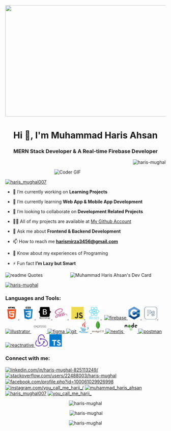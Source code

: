 <img src="https://i.pinimg.com/originals/b2/83/11/b2831136a1912c98b1cad1b4eb9ab112.gif" height="350" width="1080" frameborder="0" scrolling="no" >
<h1 align="center">Hi 👋, I'm Muhammad Haris Ahsan</h1>
<h3 align="center">MERN Stack Developer & A Real-time Firebase Developer</h3>
<p align="right"> <img src="https://komarev.com/ghpvc/?username=haris-mughal&label=Profile%20views&color=0e75b6&style=flat" alt="haris-mughal" /> </p>
<img align="right" alt="Coder GIF" width=350 src="https://miro.medium.com/max/1360/0*7Q3yvSIv_t0ioJ-Z.gif" />

<p align="left"> <a href="https://twitter.com/" target="blank"><img src="https://img.shields.io/twitter/follow/?logo=twitter&style=for-the-badge" alt="" /></a> </p>

<p align="left"> <a href="https://twitter.com/haris_mughal007" target="blank"><img src="https://img.shields.io/twitter/follow/haris_mughal007?logo=twitter&style=for-the-badge" alt="haris_mughal007" /></a> </p>

- 🔭 I’m currently working on **Learning Projects**

- 🌱 I’m currently learning **Web App & Mobile App Development**

- 👯 I’m looking to collaborate on **Development Related Projects**

- 👨‍💻 All of my projects are available at [My Github Account](github.com/Haris-Mughal)

- 💬 Ask me about **Frontend & Backend Development**

- 📫 How to reach me **harismirza3456@gmail.com**

- 📄 Know about my experiences of Programing

- ⚡ Fun fact **I’m Lazy but Smart**

<a href="https://app.daily.dev/you_call_me_harii_"><img align="right" src="https://api.daily.dev/devcards/58a1c7716cbb4bc689a579560ed94120.png?r=95w" width="300" alt="Muhammad Haris Ahsan's Dev Card"/></a>

![readme Quotes](https://quotes-github-readme.vercel.app/api?theme=dracula)

<p align="left"> <a href="https://github.com/ryo-ma/github-profile-trophy"><img src="https://github-profile-trophy.vercel.app/?username=haris-mughal" width="600" alt="haris-mughal" /></a> </p>

<h3 align="left">Languages and Tools:</h3>
<p align="left"> 
<a href="https://www.w3.org/html/" target="_blank" rel="noreferrer"><img src="https://raw.githubusercontent.com/devicons/devicon/master/icons/html5/html5-original-wordmark.svg" alt="html5" width="40" height="40"/> </a> &nbsp; 
<a href="https://www.w3schools.com/css/" target="_blank" rel="noreferrer"><img src="https://raw.githubusercontent.com/devicons/devicon/master/icons/css3/css3-original-wordmark.svg" alt="css3" width="40" height="40"/> </a>  &nbsp; 
<a href="https://getbootstrap.com" target="_blank" rel="noreferrer"><img src="https://raw.githubusercontent.com/devicons/devicon/master/icons/bootstrap/bootstrap-plain-wordmark.svg" alt="bootstrap" width="40" height="40"/> </a>  &nbsp; 
<a href="https://sass-lang.com" target="_blank" rel="noreferrer"><img src="https://raw.githubusercontent.com/devicons/devicon/master/icons/sass/sass-original.svg" alt="sass" width="40" height="40"/> </a>  &nbsp; 
<a href="https://developer.mozilla.org/en-US/docs/Web/JavaScript" target="_blank" rel="noreferrer"><img src="https://raw.githubusercontent.com/devicons/devicon/master/icons/javascript/javascript-original.svg" alt="javascript" width="40" height="40"/> </a>  &nbsp; 
<a href="https://reactjs.org/" target="_blank" rel="noreferrer"><img src="https://raw.githubusercontent.com/devicons/devicon/master/icons/react/react-original-wordmark.svg" alt="react" width="40" height="40"/> </a> &nbsp; 
<a href="https://firebase.google.com/" target="_blank" rel="noreferrer"> <img src="https://www.vectorlogo.zone/logos/firebase/firebase-icon.svg" alt="firebase" width="40" height="40"/> </a> 
<a href="https://www.w3schools.com/cpp/" target="_blank" rel="noreferrer"><img src="https://raw.githubusercontent.com/devicons/devicon/master/icons/cplusplus/cplusplus-original.svg" alt="cplusplus" width="40" height="40"/> </a>  &nbsp; 
<a href="https://www.photoshop.com/en" target="_blank" rel="noreferrer"><img src="https://raw.githubusercontent.com/devicons/devicon/master/icons/photoshop/photoshop-line.svg" alt="photoshop" width="40" height="40"/> </a>   &nbsp; 
<a href="https://www.adobe.com/in/products/illustrator.html" target="_blank" rel="noreferrer"><img src="https://www.vectorlogo.zone/logos/adobe_illustrator/adobe_illustrator-icon.svg" alt="illustrator" width="40" height="40"/> </a>  &nbsp; 
<a href="https://expressjs.com" target="_blank" rel="noreferrer"> <img src="https://raw.githubusercontent.com/devicons/devicon/master/icons/express/express-original-wordmark.svg" alt="express" width="40" height="40"/> </a> 
<a href="https://www.figma.com/" target="_blank" rel="noreferrer"> <img src="https://www.vectorlogo.zone/logos/figma/figma-icon.svg" alt="figma" width="40" height="40"/> </a> 
<a href="https://git-scm.com/" target="_blank" rel="noreferrer"> <img src="https://www.vectorlogo.zone/logos/git-scm/git-scm-icon.svg" alt="git" width="40" height="40"/> </a> 
<a href="https://www.java.com" target="_blank" rel="noreferrer"> <img src="https://raw.githubusercontent.com/devicons/devicon/master/icons/java/java-original.svg" alt="java" width="40" height="40"/> </a> 
<a href="https://www.mongodb.com/" target="_blank" rel="noreferrer"> <img src="https://raw.githubusercontent.com/devicons/devicon/master/icons/mongodb/mongodb-original-wordmark.svg" alt="mongodb" width="40" height="40"/> </a> 
<a href="https://nextjs.org/" target="_blank" rel="noreferrer"> <img src="https://cdn.worldvectorlogo.com/logos/nextjs-2.svg" alt="nextjs" width="40" height="40"/> </a> 
<a href="https://nodejs.org" target="_blank" rel="noreferrer"> <img src="https://raw.githubusercontent.com/devicons/devicon/master/icons/nodejs/nodejs-original-wordmark.svg" alt="nodejs" width="40" height="40"/> </a> 
<a href="https://postman.com" target="_blank" rel="noreferrer"> <img src="https://www.vectorlogo.zone/logos/getpostman/getpostman-icon.svg" alt="postman" width="40" height="40"/> </a> 
<a href="https://reactnative.dev/" target="_blank" rel="noreferrer"> <img src="https://reactnative.dev/img/header_logo.svg" alt="reactnative" width="40" height="40"/> </a> 
<a href="https://redux.js.org" target="_blank" rel="noreferrer"> <img src="https://raw.githubusercontent.com/devicons/devicon/master/icons/redux/redux-original.svg" alt="redux" width="40" height="40"/> </a> 
<a href="https://www.typescriptlang.org/" target="_blank" rel="noreferrer"> <img src="https://raw.githubusercontent.com/devicons/devicon/master/icons/typescript/typescript-original.svg" alt="typescript" width="40" height="40"/> </a>
</p>

<h3 align="left">Connect with me:</h3>
<p align="left">
<a href="https://linkedin.com/in/linkedin.com/in/haris-mughal-825113249/" target="blank"><img align="center" src="https://raw.githubusercontent.com/rahuldkjain/github-profile-readme-generator/master/src/images/icons/Social/linked-in-alt.svg" alt="linkedin.com/in/haris-mughal-825113249/" height="30" width="40" /></a>
<a href="https://stackoverflow.com/users/stackoverflow.com/users/22488003/haris-mughal" target="blank"><img align="center" src="https://raw.githubusercontent.com/rahuldkjain/github-profile-readme-generator/master/src/images/icons/Social/stack-overflow.svg" alt="stackoverflow.com/users/22488003/haris-mughal" height="30" width="40" /></a>
<a href="https://fb.com/facebook.com/profile.php?id=100061029926998" target="blank"><img align="center" src="https://raw.githubusercontent.com/rahuldkjain/github-profile-readme-generator/master/src/images/icons/Social/facebook.svg" alt="facebook.com/profile.php?id=100061029926998" height="30" width="40" /></a>
<a href="https://instagram.com/instagram.com/you_call_me_harii_/" target="blank"><img align="center" src="https://raw.githubusercontent.com/rahuldkjain/github-profile-readme-generator/master/src/images/icons/Social/instagram.svg" alt="instagram.com/you_call_me_harii_/" height="30" width="40" /></a>
<a href="https://www.leetcode.com/muhammad_haris_ahsan" target="blank"><img align="center" src="https://raw.githubusercontent.com/rahuldkjain/github-profile-readme-generator/master/src/images/icons/Social/leet-code.svg" alt="muhammad_haris_ahsan" height="30" width="40" /></a>
<a href="https://twitter.com/haris_mughal007" target="blank"><img align="center" src="https://raw.githubusercontent.com/rahuldkjain/github-profile-readme-generator/master/src/images/icons/Social/twitter.svg" alt="haris_mughal007" height="30" width="40" /></a>
<a href="https://dev.to/you_call_me_harii_" target="blank"><img align="center" src="https://raw.githubusercontent.com/rahuldkjain/github-profile-readme-generator/master/src/images/icons/Social/devto.svg" alt="you_call_me_harii_" height="30" width="40" /></a>
</p>


<p align="center"><img src="https://github-readme-stats.vercel.app/api/top-langs?username=haris-mughal&show_icons=true&locale=en&layout=compact" alt="haris-mughal" /></p>

<p align="center">&nbsp;<img src="https://github-readme-stats.vercel.app/api?username=haris-mughal&show_icons=true&locale=en" alt="haris-mughal" /></p>

<p align="center"><img src="https://github-readme-streak-stats.herokuapp.com/?user=haris-mughal&" alt="haris-mughal" /></p>
